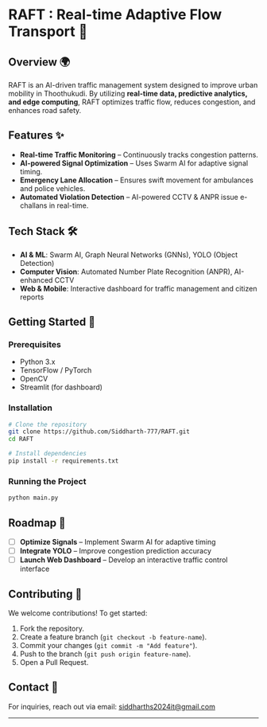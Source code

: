 #  RAFT : Real-time Adaptive Flow Transport 🚦

##  Overview 🌍
RAFT is an AI-driven traffic management system designed to improve urban mobility in Thoothukudi. By utilizing **real-time data, predictive analytics, and edge computing**, RAFT optimizes traffic flow, reduces congestion, and enhances road safety.

##  Features ✨
- **Real-time Traffic Monitoring** – Continuously tracks congestion patterns.
- **AI-powered Signal Optimization** – Uses Swarm AI for adaptive signal timing.
- **Emergency Lane Allocation** – Ensures swift movement for ambulances and police vehicles.
- **Automated Violation Detection** – AI-powered CCTV & ANPR issue e-challans in real-time.

##  Tech Stack 🛠
- **AI & ML**: Swarm AI, Graph Neural Networks (GNNs), YOLO (Object Detection)
- **Computer Vision**: Automated Number Plate Recognition (ANPR), AI-enhanced CCTV
- **Web & Mobile**: Interactive dashboard for traffic management and citizen reports

##  Getting Started 🚀
### Prerequisites
- Python 3.x
- TensorFlow / PyTorch
- OpenCV
- Streamlit (for dashboard)

### Installation
```sh
# Clone the repository
git clone https://github.com/Siddharth-777/RAFT.git
cd RAFT

# Install dependencies
pip install -r requirements.txt
```

### Running the Project
```sh
python main.py
```

##  Roadmap 📅
- [ ] **Optimize Signals** – Implement Swarm AI for adaptive timing
- [ ] **Integrate YOLO** – Improve congestion prediction accuracy
- [ ] **Launch Web Dashboard** – Develop an interactive traffic control interface

##  Contributing 🤝
We welcome contributions! To get started:
1. Fork the repository.
2. Create a feature branch (`git checkout -b feature-name`).
3. Commit your changes (`git commit -m "Add feature"`).
4. Push to the branch (`git push origin feature-name`).
5. Open a Pull Request.

##  Contact 📩
For inquiries, reach out via email: [siddharths2024it@gmail.com](mailto:your-email@example.com)

---
